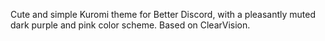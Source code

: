 Cute and simple Kuromi theme for Better Discord, with a pleasantly muted dark purple and pink color scheme. Based on ClearVision.
